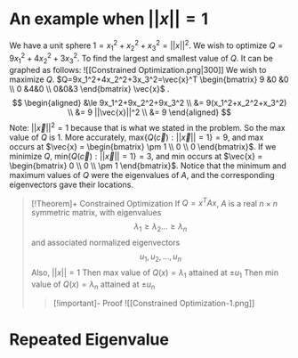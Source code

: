 # An example when $||x||=1$
We have a unit sphere $1=x_1^2+x_2^2+x_3^2=||x||^2$. We wish to optimize $Q=9x_1^2+4x_2^2+3x_3^2$. To find the largest and smallest value of $Q$. It can be graphed as follows: 
![[Constrained Optimization.png|300]]
We wish to maximize $Q$. 
$Q=9x_1^2+4x_2^2+3x_3^2=\vec{x}^T \begin{bmatrix} 9 &0 &0 \\ 0 &4&0 \\ 0&0&3 \end{bmatrix} \vec{x}$ .
$$
\begin{aligned}
&\le 9x_1^2+9x_2^2+9x_3^2 \\
&= 9(x_1^2+x_2^2+x_3^2) \\
&= 9 ||\vec{x}||^2 \\
&= 9
\end{aligned}
$$
Note: $||\vec{x}||^2=1$ because that is what we stated in the problem.
So the max value of $Q$ is 1.
More accurately, $\text{max}\{Q(\vec{c}) : ||\vec{x}|| = 1 \} = 9,$ and max occurs at $\vec{x} = \begin{bmatrix} \pm 1 \\ 0 \\ 0 \end{bmatrix}$.
If we minimize $Q$, $\text{min}\{Q(\vec{c}) : ||\vec{x}|| = 1 \} = 3,$ and min occurs at $\vec{x} = \begin{bmatrix} 0 \\ 0 \\ \pm 1 \end{bmatrix}$.
Notice that the minimum and maximum values of $Q$ were the eigenvalues of $A$, and the corresponding eigenvectors gave their locations.

>[!Theorem]+ Constrained Optimization
>If $Q=x^TAx$, $A$ is a real $n \times n$ symmetric matrix, with eigenvalues
>$$\lambda_1 \ge \lambda_2 \dots \ge \lambda_n $$
>and associated normalized eigenvectors
>$$ u_1,u_2,\dots,u_n$$
>Also, $||x||=1$
>Then max value of $Q(x)=\lambda_1$ attained at $\pm u_1$
>Then min value of $Q(x)=\lambda_n$ attained at $\pm u_n$
>>[!important]- Proof
>>![[Constrained Optimization-1.png]]


# Repeated Eigenvalue
